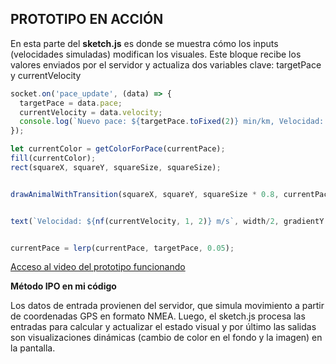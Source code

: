 PROTOTIPO EN ACCIÓN
-
En esta parte del **sketch.js** es donde se muestra cómo los inputs (velocidades simuladas) modifican los visuales. Este bloque recibe los valores enviados por el servidor y actualiza dos variables clave: targetPace y currentVelocity

```js
socket.on('pace_update', (data) => {
  targetPace = data.pace;
  currentVelocity = data.velocity;
  console.log(`Nuevo pace: ${targetPace.toFixed(2)} min/km, Velocidad: ${currentVelocity.toFixed(2)} m/s`);
});
```

```js
let currentColor = getColorForPace(currentPace);
fill(currentColor);
rect(squareX, squareY, squareSize, squareSize);


drawAnimalWithTransition(squareX, squareY, squareSize * 0.8, currentPace);


text(`Velocidad: ${nf(currentVelocity, 1, 2)} m/s`, width/2, gradientY + gradientHeight + 40);


currentPace = lerp(currentPace, targetPace, 0.05);

```

[Acceso al video del prototipo funcionando](https://youtu.be/cIaujlVPEao)

**Método IPO en mi código**

Los datos de entrada provienen del servidor, que simula movimiento a partir de coordenadas GPS en formato NMEA. Luego, el sketch.js procesa las entradas para calcular y actualizar el estado visual y por último las salidas son visualizaciones dinámicas (cambio de color en el fondo y la imagen) en la pantalla. 
